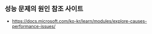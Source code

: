 ## 성능 문제의 원인 참조 사이트
- https://docs.microsoft.com/ko-kr/learn/modules/explore-causes-performance-issues/
